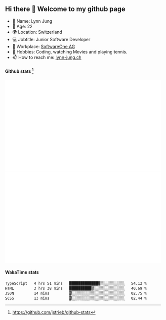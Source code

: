 ## Hi there 👋 Welcome to my github page

- 🧑 Name: Lynn Jung
- 🔞 Age: 22
- 🌍 Location: Switzerland
- 💻 Jobtitle: Junior Software Developer
- 🏢 Workplace: [SoftwareOne AG](https://www.softwareone.com/)
- 🎾 Hobbies: Coding, watching Movies and playing tennis.
- 📫 How to reach me: [lynn-jung.ch](https://lynn-jung.ch/)


#### Github stats [^1]
![](https://github.com/lynn-jung/github-stats/blob/master/generated/overview.svg)  ![](https://github.com/lynn-jung/github-stats/blob/master/generated/languages.svg)


#### WakaTime stats
<!--START_SECTION:waka-->

```text
TypeScript   4 hrs 51 mins   █████████████▓░░░░░░░░░░░   54.12 %
HTML         3 hrs 38 mins   ██████████▒░░░░░░░░░░░░░░   40.69 %
JSON         14 mins         ▓░░░░░░░░░░░░░░░░░░░░░░░░   02.75 %
SCSS         13 mins         ▓░░░░░░░░░░░░░░░░░░░░░░░░   02.44 %
```

<!--END_SECTION:waka-->

[^1]: https://github.com/jstrieb/github-stats
